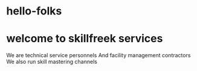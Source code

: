 # hello-folks
# welcome to skillfreek services
We are technical service personnels
And facility management contractors
We also run skill mastering channels
